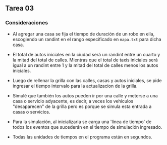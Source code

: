 ﻿## Tarea 03

### Consideraciones

* Al agregar una casa se fija el tiempo de duración de un robo en ella, escogiendo un randint en el rango especificado en `mapa.txt` para dicha casa.

* El total de autos iniciales en la ciudad será un randint entre un cuarto y la mitad del total de calles. Mientras que el total de taxis iniciales será igual a un randint entre 1 y la mitad del total de calles menos los autos iniciales.

* Luego de rellenar la grilla con las calles, casas y autos iniciales, se pide ingresar el tiempo intervalo para la actualizacion de la grilla.

* Simulé que también los autos pueden ir por una calle y meterse a una casa o servicio adyacente, es decir, a veces los vehiculos "desaparecen" de la grilla pero es porque se simula esta entrada a casas o servicios.

* Para la simulación, al inicializarla se carga una 'línea de tiempo' de todos los eventos que sucederán en el tiempo de simulación ingresado.

* Todas las unidades de tiempos en el programa están en segundos.



